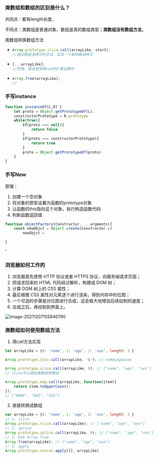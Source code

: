 ### 类数组和数组的区别是什么？

共同点：都有length长度，

不同点：类数组是普通对象，数组是真的数组类型；**类数组没有数组方法**，

类数组转换数组方法

* ```js
  Array.prototype.slice.call(arrayLike, start);
  //通过数组浅拷贝的方式，实现一个新的数组拷贝
  ```

* ```js
  [...arrayLike];
  //同理，但这里使用es6的扩展运算符
  ```

* ```js
  Array.from(arrayLike);
  //
  ```





### 手写instance

```js
function instanceOf(L,R) {
    let proto = Object.getPrototypeOf(L),
    constructorPrototype = R.prototype
    while(true){
        if(proto === null){
            return false
        }
        if(proto === constructorPrototype){
            return true
        }
        proto = Object.getPrototypeOf(proto)
    }
}
```



### 手写New

原理：

1. 创建一个空对象
2. 将对象的原型设置为函数的prototype对象
3. 让函数的this指向这个对象，执行构造函数代码
4. 判断函数返回值

```js
function objectFactory(Constructor, ...argments){
    const newObjct = Object.create(Constructor.p)
        newObjct = 
        
}
```

'







### 浏览器如何工作的

1. 浏览器首先使用 HTTP 协议或者 HTTPS 协议，向服务端请求页面；
2. 把请求回来的 HTML 代码经过解析，构建成 DOM 树；
3. 计算 DOM 树上的 CSS 属性；
4. 最后根据 CSS 属性对元素逐个进行渲染，得到内存中的位图；
5. 一个可选的步骤是对位图进行合成，这会极大地增加后续绘制的速度；
6. 合成之后，再绘制到界面上。

![image-20211207155846790](C:\Users\Administrator\AppData\Roaming\Typora\typora-user-images\image-20211207155846790.png)



### 类数组如何使用数组方法

1.  用call方法实现

```js
let arrayLike = {0: 'name', 1: 'age', 2: 'sex', length: 3 }

Array.prototype.join.call(arrayLike, '&'); // name&age&sex

Array.prototype.slice.call(arrayLike, 0); // ["name", "age", "sex"] 
// slice可以做到类数组转数组

Array.prototype.map.call(arrayLike, function(item){
    return item.toUpperCase();
}); 
// ["NAME", "AGE", "SEX"]
```

2. 直接转换成数组

```js
var arrayLike = {0: 'name', 1: 'age', 2: 'sex', length: 3 }
// 1. slice
Array.prototype.slice.call(arrayLike); // ["name", "age", "sex"] 
// 2. splice
Array.prototype.splice.call(arrayLike, 0); // ["name", "age", "sex"] 
// 3. ES6 Array.from
Array.from(arrayLike); // ["name", "age", "sex"] 
// 4. apply
Array.prototype.concat.apply([], arrayLike)
```

